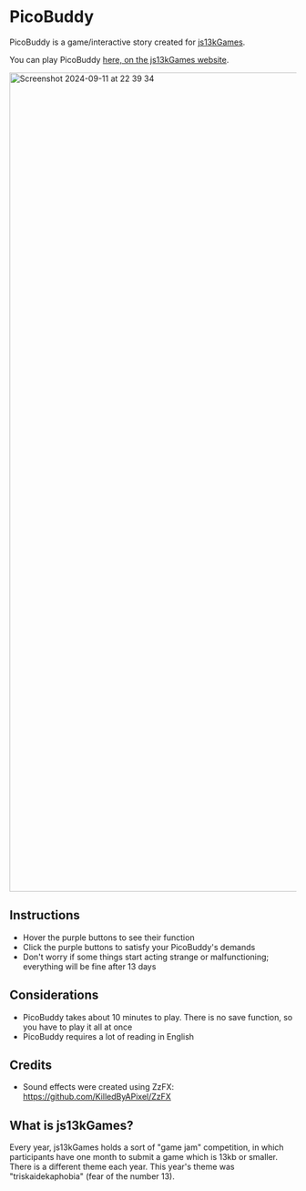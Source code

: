 # PicoBuddy
PicoBuddy is a game/interactive story created for [js13kGames](https://js13kgames.com/).

You can play PicoBuddy [here, on the js13kGames website](https://dev.js13kgames.com/2024/games/picobuddy).

<img width="1437" alt="Screenshot 2024-09-11 at 22 39 34" src="https://github.com/user-attachments/assets/1f9b5281-773e-40aa-92e4-3f52bb6c26ac">

## Instructions
+ Hover the purple buttons to see their function
+ Click the purple buttons to satisfy your PicoBuddy's demands
+ Don't worry if some things start acting strange or malfunctioning; everything will be fine after 13 days

## Considerations
+ PicoBuddy takes about 10 minutes to play. There is no save function, so you have to play it all at once
+ PicoBuddy requires a lot of reading in English

## Credits
+ Sound effects were created using ZzFX: https://github.com/KilledByAPixel/ZzFX

## What is js13kGames?
Every year, js13kGames holds a sort of "game jam" competition, in which participants have one month to submit a game which is 13kb or smaller.
There is a different theme each year. This year's theme was "triskaidekaphobia" (fear of the number 13). 

